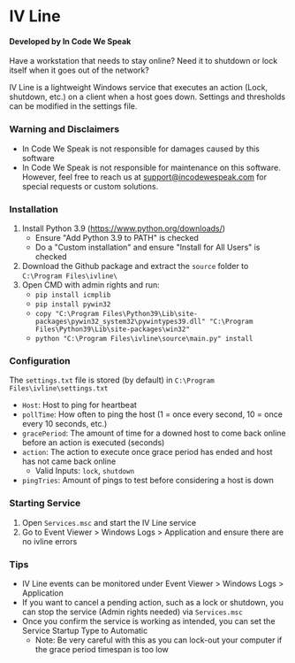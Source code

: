 # IV Line
#### Developed by In Code We Speak

Have a workstation that needs to stay online? Need it to shutdown or lock itself when it goes out of the network?

IV Line is a lightweight Windows service that executes an action (Lock, shutdown, etc.) on a client when a host goes down. Settings and thresholds can be modified in the settings file.

### Warning and Disclaimers
- In Code We Speak is not responsible for damages caused by this software
- In Code We Speak is not responsible for maintenance on this software. However, feel free to reach us at support@incodewespeak.com for special requests or custom solutions.

### Installation
1. Install Python 3.9 (https://www.python.org/downloads/)
   - Ensure "Add Python 3.9 to PATH" is checked
   - Do a "Custom installation" and ensure "Install for All Users" is checked
2. Download the Github package and extract the `source` folder to `C:\Program Files\ivline\`
3. Open CMD with admin rights and run:
   - `pip install icmplib`
   - `pip install pywin32`
   - `copy "C:\Program Files\Python39\Lib\site-packages\pywin32_system32\pywintypes39.dll" "C:\Program Files\Python39\Lib\site-packages\win32"`
   - `python "C:\Program Files\ivline\source\main.py" install`  
   
### Configuration
The `settings.txt` file is stored (by default) in `C:\Program Files\ivline\settings.txt`
  - `Host`: Host to ping for heartbeat
  - `pollTime`: How often to ping the host (1 = once every second, 10 = once every 10 seconds, etc.)
  - `gracePeriod`: The amount of time for a downed host to come back online before an action is executed (seconds)
  - `action`: The action to execute once grace period has ended and host has not came back online
    - Valid Inputs: `lock`, `shutdown`
  - `pingTries`: Amount of pings to test before considering a host is down

### Starting Service
1. Open `Services.msc` and start the IV Line service
2. Go to Event Viewer > Windows Logs > Application and ensure there are no ivline errors

### Tips
- IV Line events can be monitored under Event Viewer > Windows Logs > Application
- If you want to cancel a pending action, such as a lock or shutdown, you can stop the service (Admin rights needed) via `Services.msc`
- Once you confirm the service is working as intended, you can set the Service Startup Type to Automatic
   - Note: Be very careful with this as you can lock-out your computer if the grace period timespan is too low
   
